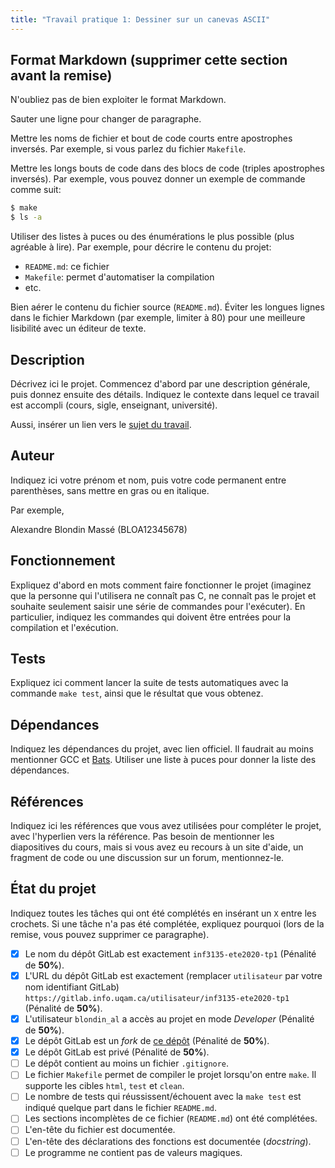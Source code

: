 ```yaml
---
title: "Travail pratique 1: Dessiner sur un canevas ASCII"
---
```


## Format Markdown (supprimer cette section avant la remise)

N'oubliez pas de bien exploiter le format Markdown.

Sauter une ligne pour changer de paragraphe.

Mettre les noms de fichier et bout de code courts entre apostrophes inversés.
Par exemple, si vous parlez du fichier `Makefile`.

Mettre les longs bouts de code dans des blocs de code (triples apostrophes
inversés). Par exemple, vous pouvez donner un exemple de commande comme suit:

```sh
$ make
$ ls -a
```

Utiliser des listes à puces ou des énumérations le plus possible (plus agréable
à lire). Par exemple, pour décrire le contenu du projet:

* `README.md`: ce fichier
* `Makefile`: permet d'automatiser la compilation
* etc.

Bien aérer le contenu du fichier source (`README.md`). Éviter les longues
lignes dans le fichier Markdown (par exemple, limiter à 80) pour une meilleure
lisibilité avec un éditeur de texte.

## Description

Décrivez ici le projet. Commencez d'abord par une description générale, puis
donnez ensuite des détails. Indiquez le contexte dans lequel ce travail est
accompli (cours, sigle, enseignant, université).

Aussi, insérer un lien vers le [sujet du travail](sujet.md).

## Auteur

Indiquez ici votre prénom et nom, puis votre code permanent entre parenthèses,
sans mettre en gras ou en italique.

Par exemple,

Alexandre Blondin Massé (BLOA12345678)

## Fonctionnement

Expliquez d'abord en mots comment faire fonctionner le projet (imaginez que la
personne qui l'utilisera ne connaît pas C, ne connaît pas le projet et souhaite
seulement saisir une série de commandes pour l'exécuter). En particulier,
indiquez les commandes qui doivent être entrées pour la compilation et
l'exécution.

## Tests

Expliquez ici comment lancer la suite de tests automatiques avec la commande
`make test`, ainsi que le résultat que vous obtenez.

## Dépendances

Indiquez les dépendances du projet, avec lien officiel. Il faudrait au moins
mentionner GCC et [Bats](https://github.com/bats-core/bats-core). Utiliser une
liste à puces pour donner la liste des dépendances.

## Références

Indiquez ici les références que vous avez utilisées pour compléter le projet,
avec l'hyperlien vers la référence. Pas besoin de mentionner les diapositives
du cours, mais si vous avez eu recours à un site d'aide, un fragment de code ou
une discussion sur un forum, mentionnez-le.

## État du projet

Indiquez toutes les tâches qui ont été complétés en insérant un `X` entre les
crochets. Si une tâche n'a pas été complétée, expliquez pourquoi (lors de la
remise, vous pouvez supprimer ce paragraphe).

* [x] Le nom du dépôt GitLab est exactement `inf3135-ete2020-tp1` (Pénalité de
  **50%**).
* [x] L'URL du dépôt GitLab est exactement (remplacer `utilisateur` par votre
  nom identifiant GitLab) `https://gitlab.info.uqam.ca/utilisateur/inf3135-ete2020-tp1`
  (Pénalité de **50%**).
* [x] L'utilisateur `blondin_al` a accès au projet en mode *Developer*
  (Pénalité de **50%**).
* [x] Le dépôt GitLab est un *fork* de [ce
  dépôt](https://gitlab.info.uqam.ca/inf3135-ete2020/inf3135-ete2020-tp1)
  (Pénalité de **50%**).
* [x] Le dépôt GitLab est privé (Pénalité de **50%**).
* [ ] Le dépôt contient au moins un fichier `.gitignore`.
* [ ] Le fichier `Makefile` permet de compiler le projet lorsqu'on entre
  `make`. Il supporte les cibles `html`, `test` et `clean`.
* [ ] Le nombre de tests qui réussissent/échouent avec la `make test` est
  indiqué quelque part dans le fichier `README.md`.
* [ ] Les sections incomplètes de ce fichier (`README.md`) ont été complétées.
* [ ] L'en-tête du fichier est documentée.
* [ ] L'en-tête des déclarations des fonctions est documentée (*docstring*).
* [ ] Le programme ne contient pas de valeurs magiques.
